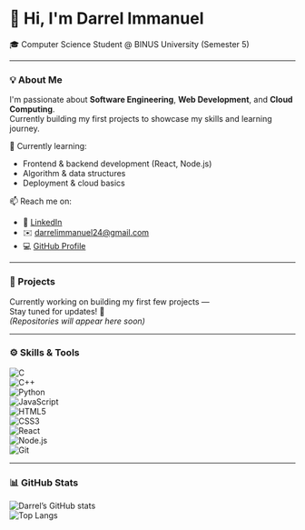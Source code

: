 # 👋 Hi, I'm Darrel Immanuel  
🎓 Computer Science Student @ BINUS University (Semester 5)

---

### 💡 About Me
I'm passionate about **Software Engineering**, **Web Development**, and **Cloud Computing**.  
Currently building my first projects to showcase my skills and learning journey.

🌱 Currently learning:  
- Frontend & backend development (React, Node.js)  
- Algorithm & data structures  
- Deployment & cloud basics  

📫 Reach me on:  
- 💼 [LinkedIn](https://www.linkedin.com/in/darrelimmanuel888)  
- ✉️ darrelimmanuel24@gmail.com  
- 💻 [GitHub Profile](https://github.com/Derrr805)

---

### 🧩 Projects  
Currently working on building my first few projects —  
Stay tuned for updates! 🚀  
*(Repositories will appear here soon)*  

---

### ⚙️ Skills & Tools  
![C](https://img.shields.io/badge/C-00599C?logo=c&logoColor=white)  
![C++](https://img.shields.io/badge/C++-00599C?logo=c%2B%2B&logoColor=white)  
![Python](https://img.shields.io/badge/Python-3776AB?logo=python&logoColor=white)  
![JavaScript](https://img.shields.io/badge/JavaScript-F7DF1E?logo=javascript&logoColor=black)  
![HTML5](https://img.shields.io/badge/HTML5-E34F26?logo=html5&logoColor=white)  
![CSS3](https://img.shields.io/badge/CSS3-1572B6?logo=css3&logoColor=white)  
![React](https://img.shields.io/badge/React-20232A?logo=react&logoColor=61DAFB)  
![Node.js](https://img.shields.io/badge/Node.js-43853D?logo=node-dot-js&logoColor=white)  
![Git](https://img.shields.io/badge/Git-F05032?logo=git&logoColor=white)  

---

### 📊 GitHub Stats  
![Darrel’s GitHub stats](https://github-readme-stats.vercel.app/api?username=Derrr805&show_icons=true&theme=tokyonight)  
![Top Langs](https://github-readme-stats.vercel.app/api/top-langs/?username=Derrr805&layout=compact&theme=tokyonight)  
